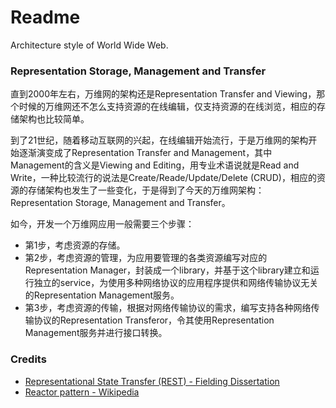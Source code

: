 # Readme
Architecture style of World Wide Web.

### Representation Storage, Management and Transfer

直到2000年左右，万维网的架构还是Representation Transfer and Viewing，那个时候的万维网还不怎么支持资源的在线编辑，仅支持资源的在线浏览，相应的存储架构也比较简单。

到了21世纪，随着移动互联网的兴起，在线编辑开始流行，于是万维网的架构开始逐渐演变成了Representation Transfer and Management，其中Management的含义是Viewing and Editing，用专业术语说就是Read and Write，一种比较流行的说法是Create/Reade/Update/Delete (CRUD)，相应的资源的存储架构也发生了一些变化，于是得到了今天的万维网架构：Representation Storage, Management and Transfer。

如今，开发一个万维网应用一般需要三个步骤：
- 第1步，考虑资源的存储。
- 第2步，考虑资源的管理，为应用要管理的各类资源编写对应的Representation Manager，封装成一个library，并基于这个library建立和运行独立的service，为使用多种网络协议的应用程序提供和网络传输协议无关的Representation Management服务。
- 第3步，考虑资源的传输，根据对网络传输协议的需求，编写支持各种网络传输协议的Representation Transferor，令其使用Representation Management服务并进行接口转换。

### Credits
- [Representational State Transfer (REST) - Fielding Dissertation](https://ics.uci.edu/~fielding/pubs/dissertation/rest_arch_style.htm)
- [Reactor pattern - Wikipedia](https://en.wikipedia.org/wiki/Reactor_pattern)
